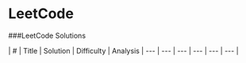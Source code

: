 LeetCode
========

###LeetCode Solutions


| # |  Title | Solution | Difficulty | Analysis
|  --- | --- | --- | --- | --- | --- |
